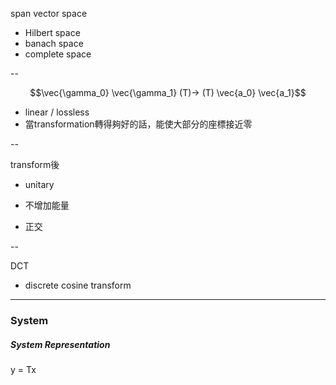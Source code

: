 span vector space

* Hilbert space
* banach space
* complete space

--

$$\vec{\gamma_0} \vec{\gamma_1} (T)-> (T) \vec{a_0} \vec{a_1}$$

* linear / lossless
* 當transformation轉得夠好的話，能使大部分的座標接近零

--

transform後

* unitary

* 不增加能量

* 正交

--

DCT

* discrete cosine transform

---

### System

##### System Representation

y = Tx





